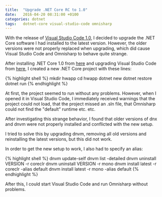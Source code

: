 ```yaml
---
title:  "Upgrade .NET Core RC to 1.0"
date:   2016-04-20 08:31:00 +0100
categories: dotnet
tags: 	dotnet-core visual-studio-code omnisharp
---
```



With the release of [Visual Studio Code 1.0](https://code.visualstudio.com/blogs),
I decided to upgrade the .NET Core software I had installed to the latest version.
However, the older versions were not properly replaced when upgrading, which did
cause Visual Studio Code and Omnisharp to behave quite strange.

After installing .NET Core 1.0 from [here](https://www.microsoft.com/net/core) and
upgrading Visual Studio Code from [here](https://code.visualstudio.com/Download),
I created a new .NET Core project with these lines:

{% highlight shell %}
mkdir hwapp
cd hwapp
dotnet new
dotnet restore
dotnet run
{% endhighlight %}

At first, the project seemed to run without any problems. However, when I opened
it in Visual Studio Code, I immediately received warnings that the project could
not load, that the project missed an .sln file, that Omnisharp could not find the
"default" runtime etc. etc.

After investigating this strange behavior, I found that older versions of dnx and
dnvm were not properly installed and conflicted with the new setup.

I tried to solve this by upgrading dnvm, removing all old versions and reinstalling
the latest versions, but this did not work.

In order to get the new setup to work, I also had to specify an alias:

{% highlight shell %}
dnvm update-self
dnvm list -detailed
dnvm uninstall VERSION -r coreclr
dnvm uninstall VERSION -r mono
dnvm install latest -r coreclr -alias default
dnvm install latest -r mono -alias default
{% endhighlight %}

After this, I could start Visual Studio Code and run Omnisharp without problems.
